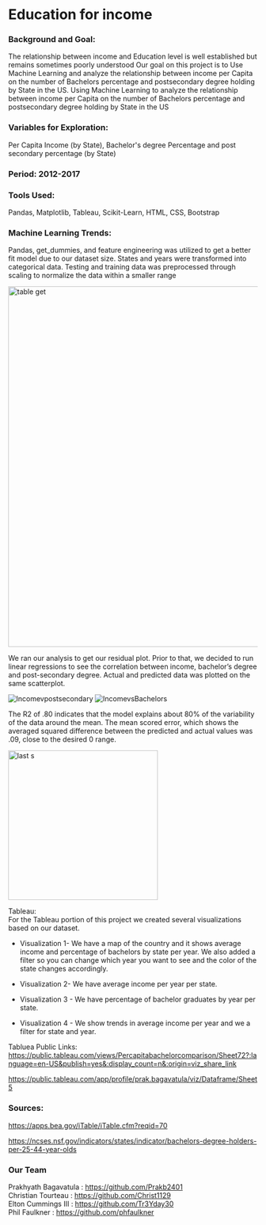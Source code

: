 # Education for income

### Background and Goal:
The relationship between income and Education level is well established but remains sometimes poorly understood
Our goal on this project is to Use Machine Learning and analyze the relationship between income per Capita on the number of  Bachelors percentage and postsecondary degree holding by State in the US. Using Machine Learning to analyze the relationship between income per Capita on the number of Bachelors percentage and postsecondary degree holding by State in the US

### Variables for Exploration: 
Per Capita Income (by State), Bachelor's degree Percentage and post secondary percentage (by State)

### Period: 2012-2017

### Tools Used:
Pandas, Matplotlib, Tableau, Scikit-Learn, HTML, CSS, Bootstrap

### Machine Learning Trends:

Pandas, get_dummies, and feature engineering was utilized to get a better fit model due to our dataset size. States and years were transformed into categorical data. Testing and training data was preprocessed through scaling to normalize the data within a smaller range

<img width="728" alt="table get" src="https://user-images.githubusercontent.com/100292828/187718726-ebd4a5d4-d0d8-4422-b042-44b0adf9faaf.png">

We ran our analysis to get our residual plot. Prior to that, we decided to run linear regressions to see the correlation between income, bachelor’s degree and post-secondary degree. Actual and predicted data was plotted on the same scatterplot.

![Incomevpostsecondary](https://user-images.githubusercontent.com/100292828/187719051-4c6401c7-ef38-469c-9136-0facc462850e.png)
![IncomevsBachelors](https://user-images.githubusercontent.com/100292828/187719306-83a33e31-6f54-4b15-a332-20ac0ba660ba.png)

The R2 of .80 indicates that the model explains about 80% of the variability of the data around the mean. The mean scored error, which shows the averaged squared difference between the predicted and actual values was .09, close to the desired 0 range. 

<img width="302" alt="last s" src="https://user-images.githubusercontent.com/100292828/187720027-e078254f-a8f2-4d47-829e-fd2d26179c66.png">

Tableau: <br>
For the Tableau portion of this project we created several visualizations based on our dataset.
* Visualization 1- We have a map of the country and it shows average income and percentage of bachelors by state per year. We also added a filter so you can change which year you want to see and the color of the state changes accordingly.

* Visualization 2- We have average income per year per state.

* Visualization 3 - We have percentage of bachelor graduates by year per state.

* Visualization 4 - We show trends in average income per year and we a filter for state and year.

Tabluea Public Links: <br>
https://public.tableau.com/views/Percapitabachelorcomparison/Sheet72?:language=en-US&publish=yes&:display_count=n&:origin=viz_share_link

https://public.tableau.com/app/profile/prak.bagavatula/viz/Dataframe/Sheet5

### Sources: 

https://apps.bea.gov/iTable/iTable.cfm?reqid=70 

https://ncses.nsf.gov/indicators/states/indicator/bachelors-degree-holders-per-25-44-year-olds 

### Our Team <br>
Prakhyath Bagavatula : https://github.com/Prakb2401 <br>
Christian Tourteau : https://github.com/Christ1129 <br>
Elton Cummings III : https://github.com/Tr3Yday30 <br>
Phil Faulkner : https://github.com/phfaulkner




